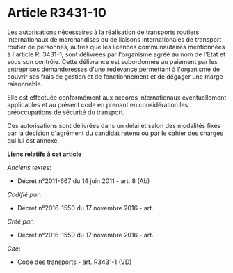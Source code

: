 # Article R3431-10

Les autorisations nécessaires à la réalisation de transports routiers internationaux de marchandises ou de liaisons
internationales de transport routier de personnes, autres que les licences communautaires mentionnées à l'article R. 3431-1,
sont délivrées par l'organisme agréé au nom de l'Etat et sous son contrôle. Cette délivrance est subordonnée au paiement par
les entreprises demanderesses d'une redevance permettant à l'organisme de couvrir ses frais de gestion et de fonctionnement
et de dégager une marge raisonnable. 

Elle est effectuée conformément aux accords internationaux éventuellement applicables et au présent code en prenant en
considération les préoccupations de sécurité du transport. 

Ces autorisations sont délivrées dans un délai et selon des modalités fixés par la décision d'agrément du candidat retenu ou
par le cahier des charges qui lui est annexé.

**Liens relatifs à cet article**

_Anciens textes_:

  - Décret n°2011-667 du 14 juin 2011 - art. 8 (Ab)

_Codifié par_:

  - Décret n°2016-1550 du 17 novembre 2016 - art.

_Créé par_:

  - Décret n°2016-1550 du 17 novembre 2016 - art.

_Cite_:

  - Code des transports - art. R3431-1 (VD)
